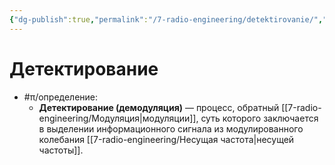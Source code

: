 ```yaml
---
{"dg-publish":true,"permalink":"/7-radio-engineering/detektirovanie/","title":"Детектирование","tags":["рпру"]}
---
```



# Детектирование

- #π/определение:
	- **Детектирование (демодуляция)** — процесс, обратный [[7-radio-engineering/Модуляция\|модуляции]], суть которого заключается в выделении информационного сигнала из модулированного колебания [[7-radio-engineering/Несущая частота\|несущей частоты]].
